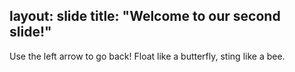 layout: slide
title: "Welcome to our second slide!"
---
Use the left arrow to go back!
Float like a butterfly, sting like a bee.
